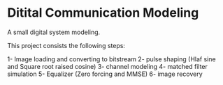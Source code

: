 # Ditital Communication Modeling
 A small digital system modeling.

 This project consists the following steps:
 
1- Image loading and converting to bitstream
2- pulse shaping (Hlaf sine and Square root raised cosine)
3- channel modeling
4- matched filter simulation
5- Equalizer (Zero forcing and MMSE)
6- image recovery

